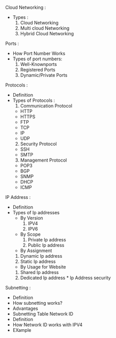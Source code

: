Cloud Networking :
  * Types :
    1. Cloud Networking
    2. Multi cloud Networking
    3. Hybrid Cloud Networking
   
Ports :
  * How Port Number Works
  * Types of port numbers:
    1. Well-Knownports
    2. Registered Ports
    3. Dynamic/Private Ports

Protocols :
  * Definition
  * Types of Protocols :
     1. Communication Protocol
       * HTTP
       * HTTPS
       * FTP
       * TCP
       * IP
       * UDP
     2. Security Protocol
       * SSH
       * SMTP
     3. Management Protocol
       * POP3
       * BGP
       * SNMP
       * DHCP
       * ICMP

 IP Address :
   * Definition
   * Types of Ip addresses
      * By Version
        1. IPV4
        2. IPV6
      * By Scope
        1. Private Ip address
        2. Public Ip address
       * By Assignment
        1. Dynamic Ip address
        2. Static Ip address
       * By Usage for Website
        1. Shared Ip address
        2. Dedicated Ip address
    * Ip Address security

Subnetting :
 * Definition
 * How subnetting works?
 * Advantages
 * Subnetting Table
Network ID
 * Definition
 * How Network ID works with IPV4
 * EXample
